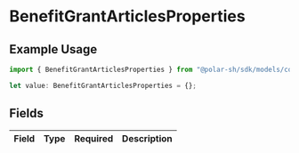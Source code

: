 # BenefitGrantArticlesProperties

## Example Usage

```typescript
import { BenefitGrantArticlesProperties } from "@polar-sh/sdk/models/components";

let value: BenefitGrantArticlesProperties = {};
```

## Fields

| Field       | Type        | Required    | Description |
| ----------- | ----------- | ----------- | ----------- |